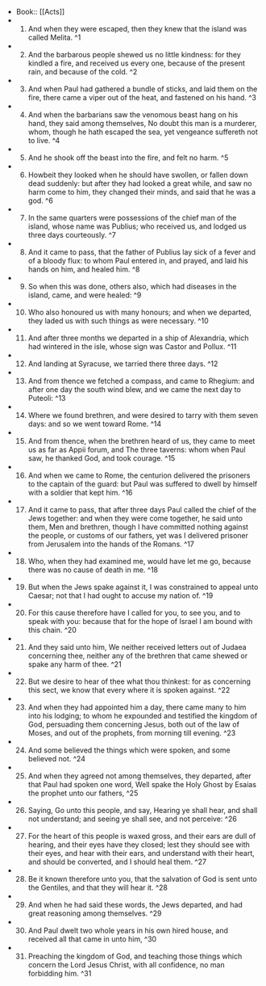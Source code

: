 - Book:: [[Acts]]
- 1. And when they were escaped, then they knew that the island was called Melita. ^1
- 2. And the barbarous people shewed us no little kindness: for they kindled a fire, and received us every one, because of the present rain, and because of the cold. ^2
- 3. And when Paul had gathered a bundle of sticks, and laid them on the fire, there came a viper out of the heat, and fastened on his hand. ^3
- 4. And when the barbarians saw the venomous beast hang on his hand, they said among themselves, No doubt this man is a murderer, whom, though he hath escaped the sea, yet vengeance suffereth not to live. ^4
- 5. And he shook off the beast into the fire, and felt no harm. ^5
- 6. Howbeit they looked when he should have swollen, or fallen down dead suddenly: but after they had looked a great while, and saw no harm come to him, they changed their minds, and said that he was a god. ^6
- 7. In the same quarters were possessions of the chief man of the island, whose name was Publius; who received us, and lodged us three days courteously. ^7
- 8. And it came to pass, that the father of Publius lay sick of a fever and of a bloody flux: to whom Paul entered in, and prayed, and laid his hands on him, and healed him. ^8
- 9. So when this was done, others also, which had diseases in the island, came, and were healed: ^9
- 10. Who also honoured us with many honours; and when we departed, they laded us with such things as were necessary. ^10
- 11. And after three months we departed in a ship of Alexandria, which had wintered in the isle, whose sign was Castor and Pollux. ^11
- 12. And landing at Syracuse, we tarried there three days. ^12
- 13. And from thence we fetched a compass, and came to Rhegium: and after one day the south wind blew, and we came the next day to Puteoli: ^13
- 14. Where we found brethren, and were desired to tarry with them seven days: and so we went toward Rome. ^14
- 15. And from thence, when the brethren heard of us, they came to meet us as far as Appii forum, and The three taverns: whom when Paul saw, he thanked God, and took courage. ^15
- 16. And when we came to Rome, the centurion delivered the prisoners to the captain of the guard: but Paul was suffered to dwell by himself with a soldier that kept him. ^16
- 17. And it came to pass, that after three days Paul called the chief of the Jews together: and when they were come together, he said unto them, Men and brethren, though I have committed nothing against the people, or customs of our fathers, yet was I delivered prisoner from Jerusalem into the hands of the Romans. ^17
- 18. Who, when they had examined me, would have let me go, because there was no cause of death in me. ^18
- 19. But when the Jews spake against it, I was constrained to appeal unto Caesar; not that I had ought to accuse my nation of. ^19
- 20. For this cause therefore have I called for you, to see you, and to speak with you: because that for the hope of Israel I am bound with this chain. ^20
- 21. And they said unto him, We neither received letters out of Judaea concerning thee, neither any of the brethren that came shewed or spake any harm of thee. ^21
- 22. But we desire to hear of thee what thou thinkest: for as concerning this sect, we know that every where it is spoken against. ^22
- 23. And when they had appointed him a day, there came many to him into his lodging; to whom he expounded and testified the kingdom of God, persuading them concerning Jesus, both out of the law of Moses, and out of the prophets, from morning till evening. ^23
- 24. And some believed the things which were spoken, and some believed not. ^24
- 25. And when they agreed not among themselves, they departed, after that Paul had spoken one word, Well spake the Holy Ghost by Esaias the prophet unto our fathers, ^25
- 26. Saying, Go unto this people, and say, Hearing ye shall hear, and shall not understand; and seeing ye shall see, and not perceive: ^26
- 27. For the heart of this people is waxed gross, and their ears are dull of hearing, and their eyes have they closed; lest they should see with their eyes, and hear with their ears, and understand with their heart, and should be converted, and I should heal them. ^27
- 28. Be it known therefore unto you, that the salvation of God is sent unto the Gentiles, and that they will hear it. ^28
- 29. And when he had said these words, the Jews departed, and had great reasoning among themselves. ^29
- 30. And Paul dwelt two whole years in his own hired house, and received all that came in unto him, ^30
- 31. Preaching the kingdom of God, and teaching those things which concern the Lord Jesus Christ, with all confidence, no man forbidding him. ^31
